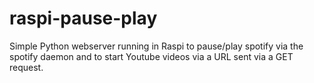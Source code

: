 # raspi-pause-play

Simple Python webserver running in Raspi to pause/play spotify via the spotify daemon and to start Youtube videos via a URL sent via a GET request.
